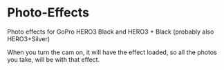 Photo-Effects
=============

Photo effects for GoPro HERO3 Black and HERO3 + Black (probably also HERO3+Silver)

When you turn the cam on, it will have the effect loaded, so all the photos you take, will be with that effect.
